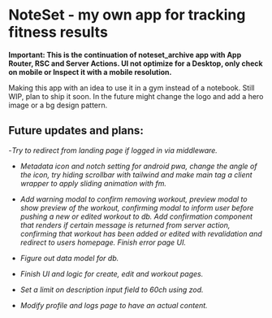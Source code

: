 # NoteSet - my own app for tracking fitness results

**Important: This is the continuation of noteset_archive app with App Router, RSC and Server Actions. UI not optimize for a Desktop, only check on mobile or Inspect it with a mobile resolution.**

Making this app with an idea to use it in a gym instead of a notebook. Still WIP, plan to ship it soon. In the future might change the logo and add a hero image or a bg design pattern.

## Future updates and plans:

-_Try to redirect from landing page if logged in via middleware._

- _Metadata icon and notch setting for android pwa, change the angle of the icon, try hiding scrollbar with tailwind and make main tag a client wrapper to apply sliding animation with fm._

- _Add warning modal to confirm removing workout, preview modal to show preview of the workout, confirming modal to inform user before pushing a new or edited workout to db. Add confirmation component that renders if certain message is returned from server action, confirming that workout has been added or edited with revalidation and redirect to users homepage. Finish error page UI._

- _Figure out data model for db._

- _Finish UI and logic for create, edit and workout pages._

- _Set a limit on description input field to 60ch using zod._

- _Modify profile and logs page to have an actual content._
